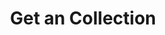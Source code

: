 ---
title: Get an Collection
excerpt: Retrieve a Collection
api:
  file: swagger.yaml
  operationId: get_api-v2-collections-collectionid
hidden: false
---